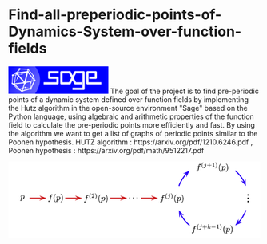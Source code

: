 # Find-all-preperiodic-points-of-Dynamics-System-over-function-fields
<img src="images/logo_sagemath+icon_oldstyle.png" width=200> 
The goal of the project is to find pre-periodic points of a dynamic system defined over function fields by implementing the Hutz algorithm in the open-source environment "Sage" based on the Python language, using algebraic and arithmetic properties of the function field to calculate the pre-periodic points more efficiently and fast.
By using the algorithm we want to get a list of graphs of periodic points similar to the Poonen hypothesis.
HUTZ algorithm : https://arxiv.org/pdf/1210.6246.pdf ,
Poonen hypothesis : https://arxiv.org/pdf/math/9512217.pdf


 

![](images/pre-periodic-graph.png)

